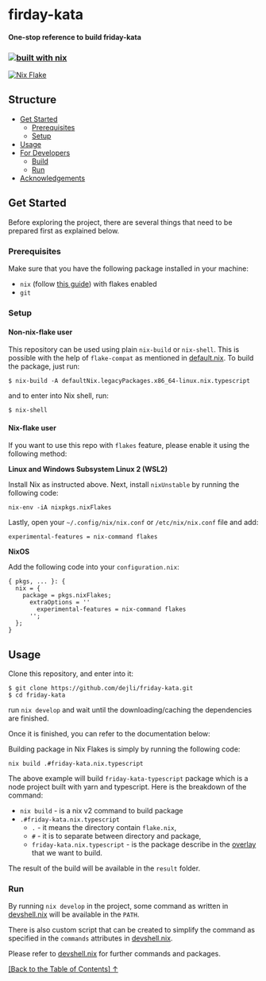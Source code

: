 # firday-kata

#### One-stop reference to build friday-kata

### [![built with nix](https://builtwithnix.org/badge.svg)](https://builtwithnix.org)

[![Nix Flake](https://github.com/dejanr/friday-kata/actions/workflows/nix-flake.yml/badge.svg)](https://github.com/dejli/friday-kata/actions/workflows/nix-flake.yml)

## Structure

- [Get Started](#get-started)
  - [Prerequisites](#prerequisites)
  - [Setup](#setup)
- [Usage](#usage)
- [For Developers](#for-developers)
  - [Build](#build)
  - [Run](#run)
- [Acknowledgements](#acknowledgements)

## Get Started

Before exploring the project, there are several things that need to be prepared first as explained below.

### Prerequisites

Make sure that you have the following package installed in your machine:

- `nix` (follow [this guide](https://nixos.wiki/wiki/Nix_Installation_Guide)) with flakes enabled
- `git`

### Setup

#### Non-nix-flake user

This repository can be used using plain `nix-build` or `nix-shell`. This is possible with the help of `flake-compat` as mentioned in [default.nix](./default.nix). To build the package, just run:

```
$ nix-build -A defaultNix.legacyPackages.x86_64-linux.nix.typescript
```

and to enter into Nix shell, run:

```
$ nix-shell
```

#### Nix-flake user

If you want to use this repo with `flakes` feature, please enable it using the following method:

**Linux and Windows Subsystem Linux 2 (WSL2)**

Install Nix as instructed above. Next, install `nixUnstable` by running the following code:

```
nix-env -iA nixpkgs.nixFlakes
```

Lastly, open your `~/.config/nix/nix.conf` or `/etc/nix/nix.conf` file and add:

```
experimental-features = nix-command flakes
```

**NixOS**

Add the following code into your `configuration.nix`:

```
{ pkgs, ... }: {
  nix = {
    package = pkgs.nixFlakes;
      extraOptions = ''
        experimental-features = nix-command flakes
      '';
  };
}
```

## Usage

Clone this repository, and enter into it:

```
$ git clone https://github.com/dejli/friday-kata.git
$ cd friday-kata
```

run `nix develop` and wait until the downloading/caching the dependencies are finished.

Once it is finished, you can refer to the documentation below:

Building package in Nix Flakes is simply by running the following code:

```
nix build .#friday-kata.nix.typescript
```

The above example will build `friday-kata-typescript` package which is a node project built with yarn and typescript. Here is the breakdown of the command:

- `nix build` - is a nix v2 command to build package
- `.#friday-kata.nix.typescript`
  - `.` - it means the directory contain `flake.nix`,
  - `#` - it is to separate between directory and package,
  - `friday-kata.nix.typescript` - is the package describe in the [overlay](overlay.nix) that we want to build.

The result of the build will be available in the `result` folder.

### **Run**

By running `nix develop` in the project, some command as written in [devshell.nix](devshell.nix) will be available in the `PATH`.

There is also custom script that can be created to simplify the command as specified in the `commands` attributes in [devshell.nix](devshell.nix).

Please refer to [devshell.nix](devshell.nix) for further commands and packages.

[[Back to the Table of Contents] ↑](#structure)
